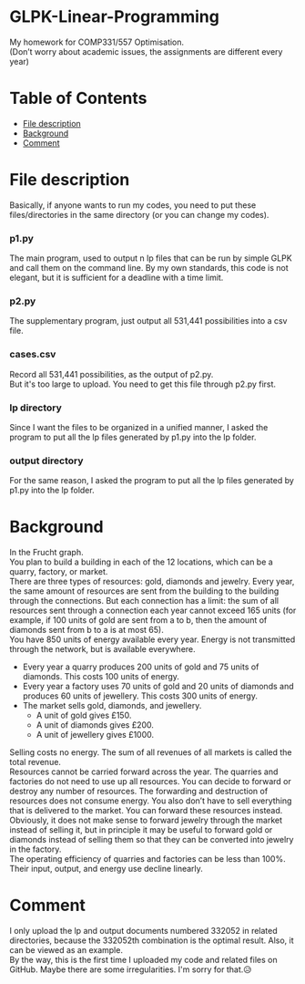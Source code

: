 # GLPK-Linear-Programming
My homework for COMP331/557 Optimisation. <br />
(Don’t worry about academic issues, the assignments are different every year)

# Table of Contents
+ [File description](#Filedescription)
+ [Background](#Background)
+ [Comment](#Comment)
# File description
Basically, if anyone wants to run my codes, you need to put these files/directories in the same directory (or you can change my codes).
### p1.py
The main program, used to output n lp files that can be run by simple GLPK and call them on the command line. 
By my own standards, this code is not elegant, but it is sufficient for a deadline with a time limit.
### p2.py
The supplementary program, just output all 531,441 possibilities into a csv file.
### cases.csv
Record all 531,441 possibilities, as the output of p2.py. <br />
But it's too large to upload. You need to get this file through p2.py first.
### lp directory
Since I want the files to be organized in a unified manner, I asked the program to put all the lp files generated by p1.py into the lp folder.
### output directory
For the same reason, I asked the program to put all the lp files generated by p1.py into the lp folder.

# Background
In the Frucht graph.<br />
You plan to build a building in each of the 12 locations, which can be a quarry, factory, or market. <br />
There are three types of resources: gold, diamonds and jewelry. Every year, the same amount of resources are sent from the building to the building through the connections. But each connection has a limit: the sum of all resources sent through a connection each year cannot exceed 165 units (for example, if 100 units of gold are sent from a to b, then the amount of diamonds sent from b to a is at most 65). <br />
You have 850 units of energy available every year. Energy is not transmitted through the network, but is available everywhere.<br />
+ Every year a quarry produces 200 units of gold and 75 units of diamonds. This costs 100 units of energy.
+ Every year a factory uses 70 units of gold and 20 units of diamonds and produces 60 units of jewellery. This costs 300 units of energy.
+ The market sells gold, diamonds, and jewellery.
  + A unit of gold gives £150.
  + A unit of diamonds gives £200.
  + A unit of jewellery gives £1000.<br />
  
Selling costs no energy. The sum of all revenues of all markets is called the total revenue.<br />
Resources cannot be carried forward across the year. The quarries and factories do not need to use up all resources. You can decide to forward or destroy any number of resources. The forwarding and destruction of resources does not consume energy. You also don’t have to sell everything that is delivered to the market. You can forward these resources instead. Obviously, it does not make sense to forward jewelry through the market instead of selling it, but in principle it may be useful to forward gold or diamonds instead of selling them so that they can be converted into jewelry in the factory.<br />
The operating efficiency of quarries and factories can be less than 100%. Their input, output, and energy use decline linearly.

# Comment
I only upload the lp and output documents numbered 332052 in related directories, because the 332052th combination is the optimal result. Also, it can be viewed as an example.<br />
By the way, this is the first time I uploaded my code and related files on GitHub. Maybe there are some irregularities. I'm sorry for that.:disappointed_relieved:	
